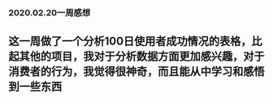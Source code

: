### 2020.02.20一周感想
 ## 这一周做了一个分析100日使用者成功情况的表格，比起其他的项目，我对于分析数据方面更加感兴趣，对于消费者的行为，我觉得很神奇，而且能从中学习和感悟到一些东西
